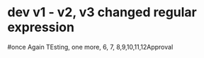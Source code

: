 # dev v1 - v2, v3 changed regular expression
#once Again TEsting, one more, 6, 7, 8,9,10,11,12Approval
